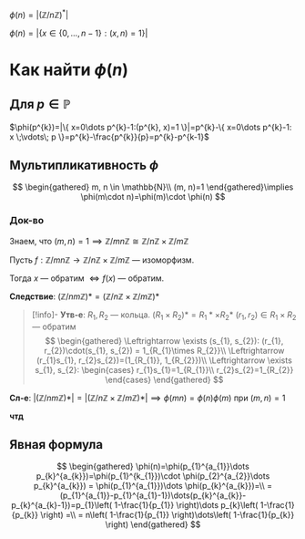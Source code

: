 $\phi(n) = |(\mathbb{Z} /n\mathbb{Z})^{*}|$

$\phi(n)= |\{ x \in \{ 0, \dots, n-1 \}: (x,n)=1 \}|$

# Как найти $\phi(n)$

## Для $p \in \mathbb{P}$
$\phi(p^{k})=|\{ x=0\dots p^{k}-1:(p^{k}, x)=1 \}|=p^{k}-\{ x=0\dots p^{k}-1: x \;\vdots\; p \}=p^{k}-\frac{p^{k}}{p}=p^{k}-p^{k-1}$
## Мультипликативность $\phi$

$$
\begin{gathered}
m, n \in \mathbb{N}\\
(m, n)=1
\end{gathered}\implies \phi(m\cdot n)=\phi(m)\cdot \phi(n)
$$

### Док-во

Знаем, что $(m, n)=1 \implies \mathbb{Z} /mn\mathbb{Z} \cong \mathbb{Z} /n\mathbb{Z} \times \mathbb{Z} /m\mathbb{Z}$

Пусть $f: \mathbb{Z} / mn\mathbb{Z} \to \mathbb{Z} /n\mathbb{Z} \times \mathbb{Z} /m\mathbb{Z}$ — изоморфизм.

Тогда $x$ — обратим $\Leftrightarrow f(x)$ — обратим. 

**Следствие**: $(\mathbb{Z} /nm\mathbb{Z})* = (\mathbb{Z} /n\mathbb{Z} \times \mathbb{Z} /m\mathbb{Z})*$

> [!info]- **Утв-е**: $R_{1}, R_{2}$ — кольца. $(R_{1}\times R_{2})* = R_{1}* \times R_{2}*$
> $(r_{1}, r_{2}) \in R_{1}\times R_{2}$ — обратим
> $$
> \begin{gathered}
> \Leftrightarrow \exists (s_{1}, s_{2}): (r_{1}, r_{2})\cdot(s_{1}, s_{2}) = 1_{R_{1}\times R_{2}}\\
> \Leftrightarrow (r_{1}s_{1}, r_{2}s_{2})=(1_{R_{1}}, 1_{R_{2}})\\
> \Leftrightarrow \exists s_{1}, s_{2}: \begin{cases}
> r_{1}s_{1}=1_{R_{1}}\\
> r_{2}s_{2}=1_{R_{2}}
> \end{cases}
> \end{gathered}
> $$

**Сл-е**: $|(\mathbb{Z} /nm\mathbb{Z})*| = |(\mathbb{Z} /n\mathbb{Z} \times \mathbb{Z} /m\mathbb{Z})*| \implies \phi (mn) = \phi(n)\phi(m)$ при $(m, n)=1$

**чтд**

## Явная формула
$$
\begin{gathered}
\phi(n)=\phi(p_{1}^{a_{1}}\dots p_{k}^{a_{k}})=\phi(p_{1}^{k_{1}})\cdot \phi(p_{2}^{a_{2}}\dots p_{k}^{a_{k}}) = \phi(p_{1}^{a_{1}})\dots \phi(p_{k}^{a_{k}})=\\
=(p_{1}^{a_{1}}-p_{1}^{a_{1}-1})\dots(p_{k}^{a_{k}}-p_{k}^{a_{k}-1})=p_{1}\left( 1-\frac{1}{p_{1}} \right)\dots p_{k}\left( 1-\frac{1}{p_{k}} \right) =\\
= n\left( 1-\frac{1}{p_{1}} \right)\dots\left( 1-\frac{1}{p_{k}} \right)
\end{gathered}
$$
